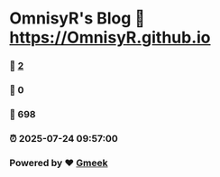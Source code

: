 # OmnisyR's Blog :link: https://OmnisyR.github.io 
### :page_facing_up: [2](https://OmnisyR.github.io/tag.html) 
### :speech_balloon: 0 
### :hibiscus: 698 
### :alarm_clock: 2025-07-24 09:57:00 
### Powered by :heart: [Gmeek](https://github.com/Meekdai/Gmeek)
